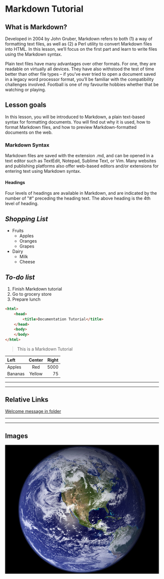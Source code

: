 # Markdown Tutorial
## What is Markdown?
Developed in 2004 by John Gruber, Markdown refers to both (1) a way of formatting text files, as well as (2) a Perl utility to convert Markdown files into HTML. In this lesson, we’ll focus on the first part and learn to write files using the Markdown syntax.

Plain text files have many advantages over other formats. For one, they are readable on virtually all devices. They have also withstood the test of time better than other file types – if you’ve ever tried to open a document saved in a legacy word processor format, you’ll be familiar with the compatibility challenges involved.
Football is one of my favourite hobbies whether that be watching or playing.

## Lesson goals
In this lesson, you will be introduced to Markdown, a plain text-based syntax for formatting documents. You will find out why it is used, how to format Markdown files, and how to preview Markdown-formatted documents on the web.

### Markdown Syntax
Markdown files are saved with the extension .md, and can be opened in a text editor such as TextEdit, Notepad, Sublime Text, or Vim. Many websites and publishing platforms also offer web-based editors and/or extensions for entering text using Markdown syntax.

#### Headings
Four levels of headings are available in Markdown, and are indicated by the number of "#" preceding the heading text. The above heading is the 4th level of heading.

***Shopping List***
-----------
* Fruits 
  * Apples
  * Oranges
  * Grapes
* Dairy
  * Milk
  * Cheese
    
___To-do list___
----------
1. Finish Markdown tutorial
2. Go to grocery store
3. Prepare lunch

```html
<html>
    <head>
        <title>Documentation Tutorial</title>
    </head>
    <body>
    </body>
</html>
```

> This is a Markdown Tutorial

| Left | Center | Right |
| :-------- | :-------: | --------: |
| Apples | Red | 5000 |
| Bananas | Yellow | 75 |

---
***
## Relative Links
[Welcome message in folder](RoshawnL.md)
***
___
## Images
![Image of our planet](assets/RoshawnL_01.jpg)
